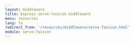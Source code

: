```yaml
---
layout: middleware
title: Express serve-favicon middleware
menu: resources
lang: fa
redirect_from: '/resources/middleware/serve-favicon.html'
module: serve-favicon
---
```

